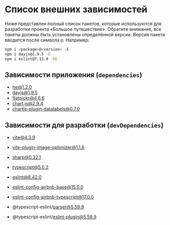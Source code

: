 # Список внешних зависимостей

Ниже представлен полный список пакетов, которые используются для разработки проекта «Большое путешествие». Обратите внимание, все пакеты должны быть установлены определённой версии. Версия пакета вводится после символа `@`. Например:

```bash
npm i <package>@<version> -E
npm i dayjs@1.9.5 -E
npm i eslint@7.13.0 -DE
```

## Зависимости приложения (`dependencies`)

* he@1.2.0
* dayjs@1.9.5
* flatpickr@4.6.6
* chart.js@2.9.4
* chartjs-plugin-datalabels@0.7.0

## Зависимости для разработки (`devDependencies`)

* vite@4.3.9
* vite-plugin-image-optimizer@1.1.6

* sharp@0.32.1
* typescript@5.0.2

* eslint@8.42.0
* eslint-config-airbnb-base@15.0.0
* eslint-config-airbnb-typescript@17.0.0
* @typescript-eslint/parser@5.59.9
* @typescript-eslint/eslint-plugin@5.59.9
